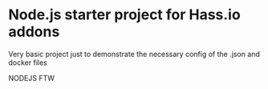 # Node.js starter project for Hass.io addons

Very basic project just to demonstrate the necessary config of the .json and docker files

NODEJS FTW
